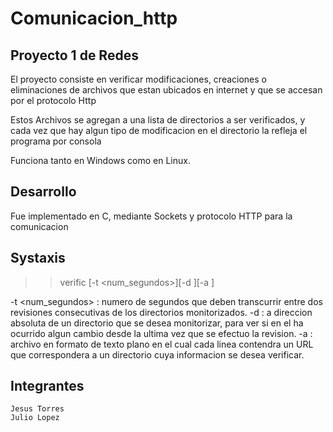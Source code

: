 Comunicacion_http
==================
Proyecto 1 de Redes
---------------------
El proyecto consiste en verificar modificaciones, creaciones o eliminaciones de archivos que estan ubicados en internet y que se accesan por el protocolo Http

Estos Archivos se agregan a una lista de directorios a ser verificados, y cada vez que hay algun tipo de modificacion en el directorio la refleja el programa por consola

Funciona tanto en Windows como en Linux.

Desarrollo
----------

Fue implementado en C, mediante Sockets y protocolo HTTP para la comunicacion

Systaxis
--------

>> verific [-t <num_segundos>][-d <directorio>][-a <archivo>]

-t <num_segundos> : numero de segundos que deben transcurrir entre dos revisiones consecutivas de los directorios monitorizados.
-d <directorio> : a direccion absoluta de un directorio que se desea monitorizar, para ver si en el ha ocurrido algun cambio desde la ultima vez que se efectuo la revision.
-a <archivo> : archivo en formato de texto plano en el cual cada linea contendra un URL que correspondera a un directorio cuya informacion se desea verificar.

Integrantes
-----------
	Jesus Torres
	Julio Lopez

